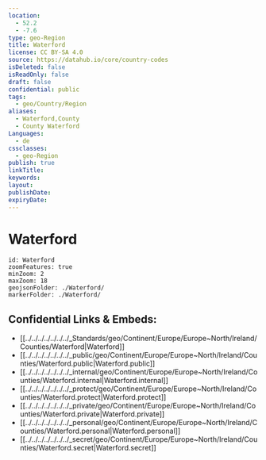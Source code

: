 ```yaml
---
location:
  - 52.2
  - -7.6
type: geo-Region
title: Waterford
license: CC BY-SA 4.0
source: https://datahub.io/core/country-codes
isDeleted: false
isReadOnly: false
draft: false
confidential: public
tags:
  - geo/Country/Region
aliases:
  - Waterford,County
  - County Waterford
Languages:
  - de
cssclasses:
  - geo-Region
publish: true
linkTitle: 
keywords: 
layout: 
publishDate: 
expiryDate:
---
```


# Waterford

```leaflet
id: Waterford
zoomFeatures: true 
minZoom: 2 
maxZoom: 18
geojsonFolder: ./Waterford/
markerFolder: ./Waterford/
```


## Confidential Links & Embeds: 
- [[../../../../../../../_Standards/geo/Continent/Europe/Europe~North/Ireland/Counties/Waterford|Waterford]] 
- [[../../../../../../../_public/geo/Continent/Europe/Europe~North/Ireland/Counties/Waterford.public|Waterford.public]] 
- [[../../../../../../../_internal/geo/Continent/Europe/Europe~North/Ireland/Counties/Waterford.internal|Waterford.internal]] 
- [[../../../../../../../_protect/geo/Continent/Europe/Europe~North/Ireland/Counties/Waterford.protect|Waterford.protect]] 
- [[../../../../../../../_private/geo/Continent/Europe/Europe~North/Ireland/Counties/Waterford.private|Waterford.private]] 
- [[../../../../../../../_personal/geo/Continent/Europe/Europe~North/Ireland/Counties/Waterford.personal|Waterford.personal]] 
- [[../../../../../../../_secret/geo/Continent/Europe/Europe~North/Ireland/Counties/Waterford.secret|Waterford.secret]] 

